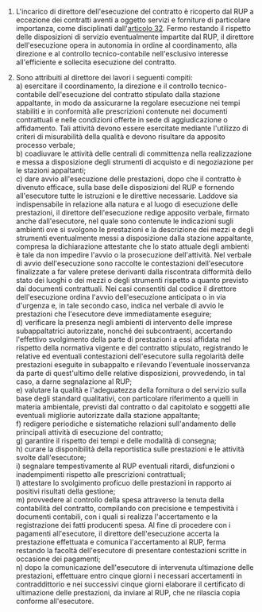 1. L'incarico di direttore dell'esecuzione del contratto è ricoperto dal RUP a eccezione dei contratti aventi a oggetto servizi e forniture di particolare importanza, come disciplinati dall'[articolo 32](/index.html?article=allegato-2.14-articolo-32&version=2). Fermo restando il rispetto delle disposizioni di servizio eventualmente impartite dal RUP, il direttore dell'esecuzione opera in autonomia in ordine al coordinamento, alla direzione e al controllo tecnico-contabile nell'esclusivo interesse all'efficiente e sollecita esecuzione del contratto.

2. Sono attribuiti al direttore dei lavori i seguenti compiti:<br>a) esercitare il coordinamento, la direzione e il controllo tecnico-contabile dell'esecuzione del contratto stipulato dalla stazione appaltante, in modo da assicurarne la regolare esecuzione nei tempi stabiliti e in conformità alle prescrizioni contenute nei documenti contrattuali e nelle condizioni offerte in sede di aggiudicazione o affidamento. Tali attività devono essere esercitate mediante l'utilizzo di criteri di misurabilità della qualità e devono risultare da apposito processo verbale;<br>b) coadiuvare le attività delle centrali di committenza nella realizzazione e messa a disposizione degli strumenti di acquisto e di negoziazione per le stazioni appaltanti;<br>c) dare avvio all'esecuzione delle prestazioni, dopo che il contratto è divenuto efficace, sulla base delle disposizioni del RUP e fornendo all'esecutore tutte le istruzioni e le direttive necessarie. Laddove sia indispensabile in relazione alla natura e al luogo di esecuzione delle prestazioni, il direttore dell'esecuzione redige apposito verbale, firmato anche dall'esecutore, nel quale sono contenute le indicazioni sugli ambienti ove si svolgono le prestazioni e la descrizione dei mezzi e degli strumenti eventualmente messi a disposizione dalla stazione appaltante, compresa la dichiarazione attestante che lo stato attuale degli ambienti è tale da non impedire l'avvio o la prosecuzione dell'attività. Nel verbale di avvio dell'esecuzione sono raccolte le contestazioni dell'esecutore finalizzate a far valere pretese derivanti dalla riscontrata difformità dello stato dei luoghi o dei mezzi o degli strumenti rispetto a quanto previsto dai documenti contrattuali. Nei casi consentiti dal codice il direttore dell'esecuzione ordina l'avvio dell'esecuzione anticipata o in via d'urgenza e, in tale secondo caso, indica nel verbale di avvio le prestazioni che l'esecutore deve immediatamente eseguire;<br>d) verificare la presenza negli ambienti di intervento delle imprese subappaltatrici autorizzate, nonché dei subcontraenti, accertando l'effettivo svolgimento della parte di prestazioni a essi affidata nel rispetto della normativa vigente e del contratto stipulato, registrando le relative ed eventuali contestazioni dell'esecutore sulla regolarità delle prestazioni eseguite in subappalto e rilevando l'eventuale inosservanza da parte di quest'ultimo delle relative disposizioni, provvedendo, in tal caso, a darne segnalazione al RUP;<br>e) valutare la qualità e l'adeguatezza della fornitura o del servizio sulla base degli standard qualitativi, con particolare riferimento a quelli in materia ambientale, previsti dal contratto o dal capitolato e soggetti alle eventuali migliorie autorizzate dalla stazione appaltante;<br>f) redigere periodiche e sistematiche relazioni sull'andamento delle principali attività di esecuzione del contratto;<br>g) garantire il rispetto dei tempi e delle modalità di consegna;<br>h) curare la disponibilità della reportistica sulle prestazioni e le attività svolte dall'esecutore;<br>i) segnalare tempestivamente al RUP eventuali ritardi, disfunzioni o inadempimenti rispetto alle prescrizioni contrattuali;<br>l) attestare lo svolgimento proficuo delle prestazioni in rapporto ai positivi risultati della gestione;<br>m) provvedere al controllo della spesa attraverso la tenuta della contabilità del contratto, compilando con precisione e tempestività i documenti contabili, con i quali si realizza l'accertamento e la registrazione dei fatti producenti spesa. Al fine di procedere con i pagamenti all'esecutore, il direttore dell'esecuzione accerta la prestazione effettuata e comunica l'accertamento al RUP, ferma restando la facoltà dell'esecutore di presentare contestazioni scritte in occasione dei pagamenti;<br>n) dopo la comunicazione dell'esecutore di intervenuta ultimazione delle prestazioni, effettuare entro cinque giorni i necessari accertamenti in contraddittorio e nei successivi cinque giorni elaborare il certificato di ultimazione delle prestazioni, da inviare al RUP, che ne rilascia copia conforme all'esecutore.